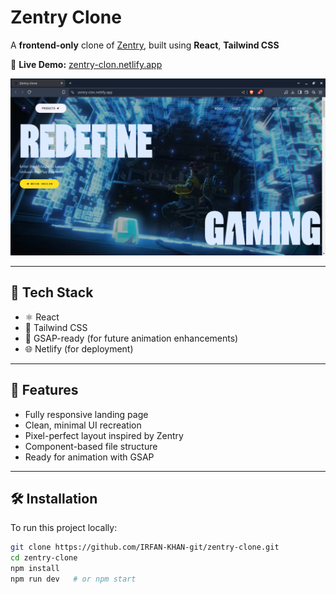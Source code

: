 # Zentry Clone

A **frontend-only** clone of [Zentry](https://zentry.com), built using **React**, **Tailwind CSS**

🔗 **Live Demo:** [zentry-clon.netlify.app](https://zentry-clon.netlify.app/)

![Screenshot](./screenshot.png) <!-- Replace this with your actual screenshot path -->

---

## 🚀 Tech Stack

- ⚛️ React
- 💨 Tailwind CSS
- 🎨 GSAP-ready (for future animation enhancements)
- 🌐 Netlify (for deployment)

---

## 📁 Features

- Fully responsive landing page
- Clean, minimal UI recreation
- Pixel-perfect layout inspired by Zentry
- Component-based file structure
- Ready for animation with GSAP

---

## 🛠️ Installation

To run this project locally:

```bash
git clone https://github.com/IRFAN-KHAN-git/zentry-clone.git
cd zentry-clone
npm install
npm run dev   # or npm start
